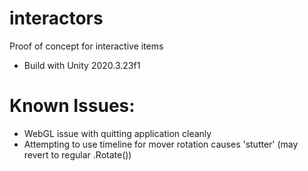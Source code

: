 # interactors
Proof of concept for interactive items

- Build with Unity 2020.3.23f1


# Known Issues:

- WebGL issue with quitting application cleanly
- Attempting to use timeline for mover rotation causes 'stutter' (may revert to regular .Rotate())
